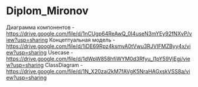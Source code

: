 # Diplom_Mironov

Диаграмма компонентов - https://drive.google.com/file/d/1nCUgp64ReAwQ_0I4useN3mYEy92fNXvP/view?usp=sharing
Концептуальная модель - https://drive.google.com/file/d/1iDE69Rpz4ksmyA0tVwu3RJVIFMZByy4x/view?usp=sharing
Usecase - https://drive.google.com/file/d/1dWpW858hfiWYM0d3Rfyu_l1pY59VjEgj/view?usp=sharing
ClassDiagram - https://drive.google.com/file/d/1N_X20zai2kM7fAVgK5NraHAGxskVSS8a/view?usp=sharing
